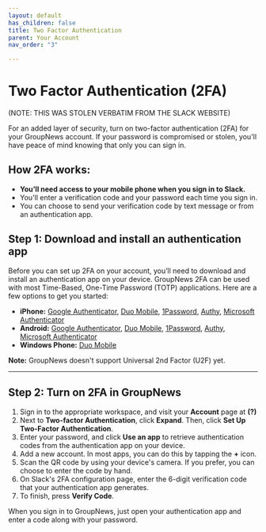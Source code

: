 ```yaml
---
layout: default
has_children: false
title: Two Factor Authentication
parent: Your Account
nav_order: "3"

---
```

# Two Factor Authentication (2FA)

(NOTE: THIS WAS STOLEN VERBATIM FROM THE SLACK WEBSITE)

For an added layer of security, turn on two-factor authentication (2FA) for your GroupNews account. If your password is compromised or stolen, you'll have peace of mind knowing that only you can sign in.

## How 2FA works:

* **You’ll need access to your mobile phone when you sign in to Slack.**
* You'll enter a verification code and your password each time you sign in.
* You can choose to send your verification code by text message or from an authentication app.

## Step 1: Download and install an authentication app

Before you can set up 2FA on your account, you’ll need to download and install an authentication app on your device. GroupNews 2FA can be used with most Time-Based, One-Time Password (TOTP) applications. Here are a few options to get you started:

* **iPhone:** [Google Authenticator](https://itunes.apple.com/us/app/google-authenticator/id388497605?mt=8), [Duo Mobile](http://guide.duosecurity.com/), [1Password](https://guides.agilebits.com/1password-ios/5/en/topic/setting-up-one-time-passwords), [Authy](https://itunes.apple.com/us/app/authy/id494168017?mt=8), [Microsoft Authenticator](https://app.adjust.com/h66ftb_42hbak?campaign=appstore_ios&fallback=https://itunes.apple.com/app/microsoft-authenticator/id983156458)
* **Android:** [Google Authenticator](https://play.google.com/store/apps/details?id=com.google.android.apps.authenticator2&hl=en), [Duo Mobile](http://guide.duosecurity.com/), [1Password](https://support.1password.com/getting-started-android/), [Authy](https://play.google.com/store/apps/details?id=com.authy.authy&hl=en), [Microsoft Authenticator](https://app.adjust.com/h66ftb_42hbak?campaign=appstore_android&fallback=https://play.google.com/store/apps/details?id=com.azure.authenticator&hl=den)
* **Windows Phone:** [Duo Mobile](https://guide.duosecurity.com)

**Note:** GroupNews doesn't support Universal 2nd Factor (U2F) yet.

***

## Step 2: Turn on 2FA in GroupNews

1. Sign in to the appropriate workspace, and visit your **Account** page at **(?)**
2. Next to **Two-factor Authentication**, click **Expand**. Then, click **Set Up Two-Factor Authentication**.
3. Enter your password, and click **Use an app** to retrieve authentication codes from the authentication app on your device.
4. Add a new account. In most apps, you can do this by tapping the **+** icon.
5. Scan the QR code by using your device's camera. If you prefer, you can choose to enter the code by hand.
6. On Slack's 2FA configuration page, enter the 6-digit verification code that your authentication app generates.
7. To finish, press **Verify Code**.

When you sign in to GroupNews, just open your authentication app and enter a code along with your password.